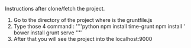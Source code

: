 Instructions after clone/fetch the project.

1. Go to the directory of the project where is the gruntfile.js
2. Type those 4 command :
     ''''python npm install time-grunt 
      npm install '
      bower install
      grunt serve ''''
3. After that you will see the project into the localhost:9000
